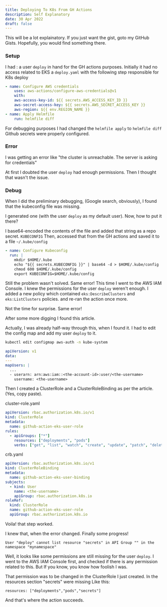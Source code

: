 ```yaml
---
title: Deploying To K8s From GH Actions
description: Self Explanatory
date: 30 Apr 2022
draft: false
---
```


This will be a lot explainatory. If you just want the gist, goto my GitHub Gists. Hopefully, you would find something there.

### Setup

I had :
a user `deploy` in hand for the GH actions purposes. Initially it had no access related to EKS
a `deploy.yaml` with the following step responsible for K8s deploy

```yaml
- name: Configure AWS credentials
    uses: aws-actions/configure-aws-credentials@v1
    with:
    aws-access-key-id: ${{ secrets.AWS_ACCESS_KEY_ID }}
    aws-secret-access-key: ${{ secrets.AWS_SECRET_ACCESS_KEY }}
    aws-region: ${{ env.REGION_NAME }}
- name: Apply Helmfile
    run: helmfile diff
```

For debugging purposes I had changed the `helmfile apply` to `helmfile diff` Github secrets were properly configured.

### Error

I was getting an error like "the cluster is unreachable. The server is asking for credentials"

At first I doubted the user `deploy` had enough permissions. Then I thought that wasn't the issue.

### Debug

When I did the preliminary debugging, (Google search, obviously), I found that the kubeconfig file was missing.

I generated one (with the user `deploy` as my default user). Now, how to put it there?

I base64-encoded the contents of the file and added that string as a repo secret. `KUBECONFIG` Then, accessed that from the GH actions and saved it to a file `~/.kube/config`

```yaml
- name: Configure Kubeconfig
  run: |
    mkdir $HOME/.kube
    echo "${{ secrets.KUBECONFIG }}" | base64 -d > $HOME/.kube/config
    chmod 600 $HOME/.kube/config
    export KUBECONFIG=$HOME/.kube/config
```

Still the problem wasn't solved. Same error! This time I went to the AWS IAM Console. I knew the permissions for the user `deploy` weren't enough. I added a new policy which contained `eks:DescribeClusters` and `eks:ListClusters` policies. and re-ran the action once more.

Not the time for surprise. Same error!

After some more digging I found this article.

Actually, I was already half-way through this, when I found it. I had to edit the config map and add my user `deploy` to it.

```bash
kubectl edit configmap aws-auth -n kube-system
```

```yaml
apiVersion: v1
data:
---
mapUsers: |
  ...
  - userarn: arn:aws:iam::<the-account-id>:user/<the-username>
    username: <the-username>
```

Then I created a ClusterRole and a ClusterRoleBinding as per the article. (Yes, copy paste).

cluster-role.yaml

```yaml
apiVersion: rbac.authorization.k8s.io/v1
kind: ClusterRole
metadata:
  name: github-action-eks-user-role
rules:
  - apiGroups: ["*"]
    resources: ["deployments", "pods"]
    verbs: ["get", "list", "watch", "create", "update", "patch", "delete"]
```

crb.yaml

```yaml
apiVersion: rbac.authorization.k8s.io/v1
kind: ClusterRoleBinding
metadata:
  name: github-action-eks-user-binding
subjects:
  - kind: User
    name: <the-username>
    apiGroup: rbac.authorization.k8s.io
roleRef:
  kind: ClusterRole
  name: github-action-eks-user-role
  apiGroup: rbac.authorization.k8s.io
```

Voila! that step worked.

I knew that, when the error changed. Finally some progress!

```
User "deploy" cannot list resource "secrets" in API Group "" in the namespace "mynamespace"
```

Well, it looks like some permissions are still missing for the user `deploy`. I went to the AWS IAM Console first, and checked if there is any permission related to this. But If you know, you know how foolish I was.

That permission was to be changed in the ClusterRole I just created. In the resources section "secrets" were missing Like this:

```
resources: ["deployments","pods","secrets"]
```

And that's where the action succeeds.
